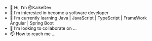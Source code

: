 - 👋 Hi, I’m @KaikeDev
- 👀 I’m interested in become a software developer
- 🌱 I’m currently learning Java | JavaScript | TypeScript | FrameWork Angular | Spring Boot
- 💞️ I’m looking to collaborate on ...
- 📫 How to reach me ...

<!---
KaikeDev/KaikeDev is a ✨ special ✨ repository because its `README.md` (this file) appears on your GitHub profile.
You can click the Preview link to take a look at your changes.
--->
